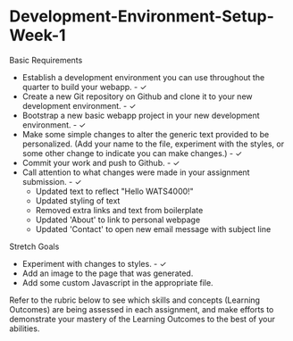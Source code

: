 # Development-Environment-Setup-Week-1

Basic Requirements
- Establish a development environment you can use throughout the quarter to build your webapp. - ✓
- Create a new Git repository on Github and clone it to your new development environment. - ✓
- Bootstrap a new basic webapp project in your new development environment. - ✓
- Make some simple changes to alter the generic text provided to be personalized. (Add your name to the file, experiment with the styles, or some other change to indicate you can make changes.) - ✓
- Commit your work and push to Github. - ✓
- Call attention to what changes were made in your assignment submission. - ✓
    - Updated text to reflect "Hello WATS4000!"
    - Updated styling of text
    - Removed extra links and text from boilerplate
    - Updated 'About' to link to personal webpage
    - Updated 'Contact' to open new email message with subject line

Stretch Goals
- Experiment with changes to styles. - ✓
- Add an image to the page that was generated.
- Add some custom Javascript in the appropriate file.

Refer to the rubric below to see which skills and concepts (Learning Outcomes) are being assessed in each assignment, and make efforts to demonstrate your mastery of the Learning Outcomes to the best of your abilities.  